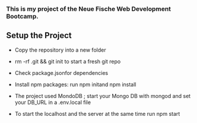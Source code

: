 
### This is my project of the Neue Fische Web Development Bootcamp. ###

## Setup the Project ##

- Copy the repository into a new folder

- rm -rf .git && git init to start a fresh git repo
- Check package.jsonfor dependencies
- Install npm packages: run npm initand npm install
- The project used MondoDB ; start your Mongo DB with mongod and set your DB_URL in a .env.local file
- To start the localhost and the server at the same time run npm start
